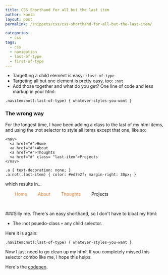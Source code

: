 ```yaml
---
title: CSS Shorthand for all but the last item 
author: kaela
layout: post
permalink: /snippets/css/css-shorthand-for-all-but-the-last-item/

categories:
  - css
tags:
  - css
  - navigation
  - last-of-type
  - first-of-type
---
```


- Targetting a child element is easy: `:last-of-type`
- Targeting all but one element is pretty easy, too: `:not` 
- Add those together and what do you get? One line of code and less markup in your html:

<pre class="css"><code>.navitem:not(:last-of-type) { whatever-styles-you-want }</code></pre>

### The wrong way
For the longest time, I have been adding a class to the last of my html items, and using the :not selector to style all items except that one, like so:

<pre class="html"><code>&lt;nav>
  &lt;a href="#">Home</a>
  &lt;a href="#">About</a>
  &lt;a href="#">Thoughts</a>
  &lt;a href="#" class= "last-item">Projects</a>
&lt;/nav></code></pre>

<pre class="css"><code>.a { text-decoration: none; }
.a:not(.last-item) { color: #ed7e2f; margin-right: 30px; }</code></pre>

which results in...
<style>
.section-wrap { margin: 15px 30px 45px; }
.navitem { text-decoration: none; }
.navitem:not(.last-navitem) { color: #ed7e2f ; margin-right: 30px; }
</style>

<div class="section-wrap">
	<a href="#" class= "navitem">Home</a>
	<a href="#" class= "navitem">About</a>
	<a href="#" class= "navitem">Thoughts</a>
	<a href="#" class= "navitem last-navitem">Projects</a>
</div>



###Silly me. 
There's an easy shorthand, so I don't have to bloat my html: 

- The :not psuedo-class `+` any child selector. 

Here it is again:

<pre class="css"><code>.navitem:not(:last-of-type) { whatever-styles-you-want }</code></pre>


Now I just need to go clean up my html! If you completely missed this selector combo like me, I hope this helps.

Here's the [codepen](http://codepen.io/kaela/pen/EaOxwR).